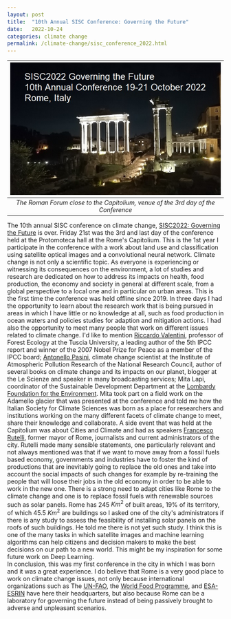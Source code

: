 ```yaml
---
layout: post
title:  "10th Annual SISC Conference: Governing the Future"
date:   2022-10-24
categories: climate change
permalink: /climate-change/sisc_conference_2022.html
---
```

<script type="text/x-mathjax-config">
MathJax.Hub.Config({
  tex2jax: {
    inlineMath: [['$','$'], ['\\(','\\)']],
    processEscapes: true
  }
});
</script>
<script src="https://cdnjs.cloudflare.com/ajax/libs/mathjax/2.7.0/MathJax.js?config=TeX-AMS-MML_HTMLorMML" type="text/javascript"></script>

|![Roman Forum](/assets/climate-change/roman_forum_sisc2022.jpg)|
|:--:|
|*The Roman Forum close to the Capitolium, venue of the 3rd day of the Conference*|

The 10th annual SISC conference on climate change, [SISC2022: Governing the Future](https://www.sisclima.it/conferenza-annuale-2022/) is over. Friday 21st was the 3rd and last day of the conference held at the Protomoteca hall at the Rome's Capitolium. This is the 1st year I participate in the conference with a work about land use and classification using satellite optical images and a convolutional neural network. Climate change is not only a scientific topic. As everyone is experiencing or witnessing its consequences on the environment, a lot of studies and research are dedicated on how to address its impacts on health, food production, the economy and society in general at different scale, from a global perspective to a local one and in particular on urban areas. This is the first time the conference was held offline since 2019. In three days I had the opportunity to learn about the research work that is being pursued in  areas in which I have little or no knowledge at all, such as food production in ocean waters and policies studies for adaption and mitigation actions. I had also the opportunity to meet many people that work on different issues related to climate change. I'd like to mention [Riccardo Valentini](https://www.cmcc.it/people/valentini-riccardo), professor of Forest Ecology at the Tuscia University, a leading author of the 5th IPCC report and winner of the 2007 Nobel Prize for Peace as a member of the IPCC board; [Antonello Pasini](http://pasini-lescienze.blogautore.espresso.repubblica.it/), climate change scientist at the Institute of Atmospheric Pollution Research of the National Research Council, author of several books on climate change and its impacts on our planet, blogger at the Le Scienze and speaker in many broadcasting services; Mita Lapi, coordinator of the Sustainable Development Department at the [Lombardy Foundation for the Environment](https://flanet.org/). Mita took part on a field work on the Adamello glacier that was presented at the conference and told me how the Italian Society for Climate Sciences was born as a place for researchers and institutions working on the many different facets of climate change to meet, share their knowledge and collaborate. A side event that was held at the Capitolium was about Cities and Climate and had as speakers [Francesco Rutelli](https://en.wikipedia.org/wiki/Francesco_Rutelli), former mayor of Rome, journalists and current administrators of the city. Rutelli made many sensible statements, one particularly relevant and not always mentioned was that if we want to move away from a fossil fuels based economy, governments and industries have to foster the kind of productions that are inevitably going to replace the old ones and take into account the social impacts of such changes for example by re-training the people that will loose their jobs in the old economy in order to be able to work in the new one. There is a strong need to adapt cities like Rome to the climate change and one is to replace fossil fuels with renewable sources such as solar panels. Rome has 245 $Km^2$ of built areas, 19% of its territory, of which 45.5 $Km^2$ are buildings so I asked one of the city's administrators if there is any study to assess the feasibility of installing solar panels on the roofs of such buildings. He told me there is not yet such study. I think this is one of the many tasks in which satellite images and machine learning algorithms can help citizens and decision makers to make the best decisions on our path to a new world. This might be my inspiration for some future work on Deep Learning.  
In conclusion, this was my first conference in the city in which I was born and it was a great experience. I do believe that Rome is a very good place to work on climate change issues, not only because international organizations such as The [UN-FAO](https://www.fao.org/home/en), the [World Food Programme](https://www.wfp.org/), and [ESA-ESRIN](https://www.esa.int/About_Us/ESRIN) have here their headquarters, but also because Rome can be a laboratory for governing the future instead of being passively brought to adverse and unpleasant scenarios.            
